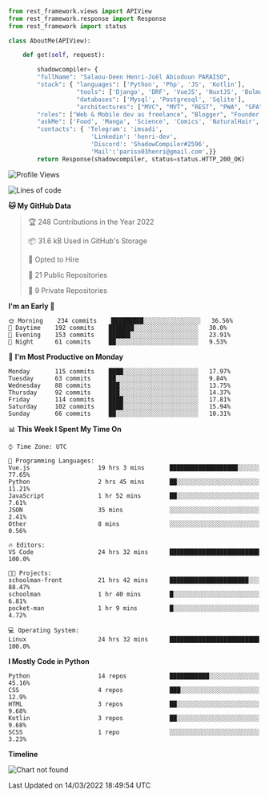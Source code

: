 ###
```python
from rest_framework.views import APIView
from rest_framework.response import Response
from rest_framework import status

class AboutMe(APIView):

    def get(self, request):

        shadowcompiler= {
        "fullName": "Salaou-Deen Henri-Joël Abiodoun PARAISO",
        "stack": { "languages": ['Python', 'Php', 'JS', 'Kotlin'],
                   "tools": ['Django', 'DRF', 'VueJS', 'NuxtJS', 'Bulma', 'Beufy'],
                   "databases": ['Mysql', 'Postgresql', 'Sqlite'],
                   "architectures": ["MVC", "MVT", "REST", "PWA", "SPA"]},        
        "roles": ["Web & Mobile dev as freelance", "Blogger", "Founder at @henrid3v", "Mentor"],
        "askMe": ['Food', 'Manga', 'Science', 'Comics', 'NaturalHair', 'Photography', 'Tech', 'Programming'],
        "contacts": { 'Telegram': 'imsadi',
                       'Linkedin': 'henri-dev',
                       'Discord': 'ShadowCompiler#2596',
                       'Mail':'pariso03henri@gmail.com',}}
        return Response(shadowcompiler, status=status.HTTP_200_OK)

```                    

<!--START_SECTION:waka-->
![Profile Views](http://img.shields.io/badge/Profile%20Views-7-blue)

![Lines of code](https://img.shields.io/badge/From%20Hello%20World%20I%27ve%20Written--2%20Thousand%20lines%20of%20code-blue)

**🐱 My GitHub Data** 

> 🏆 248 Contributions in the Year 2022
 > 
> 📦 31.6 kB Used in GitHub's Storage 
 > 
> 💼 Opted to Hire
 > 
> 📜 21 Public Repositories 
 > 
> 🔑 9 Private Repositories  
 > 
**I'm an Early 🐤** 

```text
🌞 Morning    234 commits    █████████░░░░░░░░░░░░░░░░   36.56% 
🌆 Daytime    192 commits    ███████░░░░░░░░░░░░░░░░░░   30.0% 
🌃 Evening    153 commits    ██████░░░░░░░░░░░░░░░░░░░   23.91% 
🌙 Night      61 commits     ██░░░░░░░░░░░░░░░░░░░░░░░   9.53%

```
📅 **I'm Most Productive on Monday** 

```text
Monday       115 commits    ████░░░░░░░░░░░░░░░░░░░░░   17.97% 
Tuesday      63 commits     ██░░░░░░░░░░░░░░░░░░░░░░░   9.84% 
Wednesday    88 commits     ███░░░░░░░░░░░░░░░░░░░░░░   13.75% 
Thursday     92 commits     ███░░░░░░░░░░░░░░░░░░░░░░   14.37% 
Friday       114 commits    ████░░░░░░░░░░░░░░░░░░░░░   17.81% 
Saturday     102 commits    ████░░░░░░░░░░░░░░░░░░░░░   15.94% 
Sunday       66 commits     ██░░░░░░░░░░░░░░░░░░░░░░░   10.31%

```


📊 **This Week I Spent My Time On** 

```text
⌚︎ Time Zone: UTC

💬 Programming Languages: 
Vue.js                   19 hrs 3 mins       ███████████████████░░░░░░   77.65% 
Python                   2 hrs 45 mins       ██░░░░░░░░░░░░░░░░░░░░░░░   11.21% 
JavaScript               1 hr 52 mins        ██░░░░░░░░░░░░░░░░░░░░░░░   7.61% 
JSON                     35 mins             ░░░░░░░░░░░░░░░░░░░░░░░░░   2.41% 
Other                    8 mins              ░░░░░░░░░░░░░░░░░░░░░░░░░   0.56%

🔥 Editors: 
VS Code                  24 hrs 32 mins      █████████████████████████   100.0%

🐱‍💻 Projects: 
schoolman-front          21 hrs 42 mins      ██████████████████████░░░   88.47% 
schoolman                1 hr 40 mins        █░░░░░░░░░░░░░░░░░░░░░░░░   6.81% 
pocket-man               1 hr 9 mins         █░░░░░░░░░░░░░░░░░░░░░░░░   4.72%

💻 Operating System: 
Linux                    24 hrs 32 mins      █████████████████████████   100.0%

```

**I Mostly Code in Python** 

```text
Python                   14 repos            ███████████░░░░░░░░░░░░░░   45.16% 
CSS                      4 repos             ███░░░░░░░░░░░░░░░░░░░░░░   12.9% 
HTML                     3 repos             ██░░░░░░░░░░░░░░░░░░░░░░░   9.68% 
Kotlin                   3 repos             ██░░░░░░░░░░░░░░░░░░░░░░░   9.68% 
SCSS                     1 repo              ░░░░░░░░░░░░░░░░░░░░░░░░░   3.23%

```


**Timeline**

![Chart not found](https://raw.githubusercontent.com/shadowcompiler/shadowcompiler/main/charts/bar_graph.png) 


 Last Updated on 14/03/2022 18:49:54 UTC
<!--END_SECTION:waka-->
